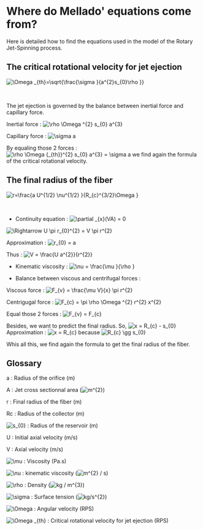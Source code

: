 # Where do Mellado' equations come from?

Here is detailed how to find the equations used in the model of the Rotary Jet-Spinning process.

## The critical rotational velocity for jet ejection

<img src="https://latex.codecogs.com/gif.latex?\Omega&space;_{th}=\sqrt{\frac{\sigma&space;}{a^{2}s_{0}\rho&space;}}" title="\Omega _{th}=\sqrt{\frac{\sigma }{a^{2}s_{0}\rho }}" />


&nbsp;


The jet ejection is governed by the balance between inertial force and capillary force.

Inertial force : <img src="https://latex.codecogs.com/gif.latex?\rho&space;\Omega&space;^{2}&space;s_{0}&space;a^{3}" title="\rho \Omega ^{2} s_{0} a^{3}" />

Capillary force : <img src="https://latex.codecogs.com/gif.latex?\sigma&space;a" title="\sigma a" />

By equaling those 2 forces : <img src="https://latex.codecogs.com/gif.latex?\rho&space;\Omega&space;{_{th}}^{2}&space;s_{0}&space;a^{3}&space;=&space;\sigma&space;a" title="\rho \Omega {_{th}}^{2} s_{0} a^{3} = \sigma a" />
we find again the formula of the critical rotational velocity.


## The final radius of the fiber

<img src="https://latex.codecogs.com/gif.latex?r=\frac{a&space;U^{1/2}&space;\nu^{1/2}&space;}{R_{c}^{3/2}\Omega&space;}" title="r=\frac{a U^{1/2} \nu^{1/2} }{R_{c}^{3/2}\Omega }" />


&nbsp;


- Continuity equation : <img src="https://latex.codecogs.com/gif.latex?\partial&space;_{x}(VA)&space;=&space;0" title="\partial _{x}(VA) = 0" />

<img src="https://latex.codecogs.com/gif.latex?\Rightarrow&space;U&space;\pi&space;r_{0}^{2}&space;=&space;V&space;\pi&space;r^{2}" title="\Rightarrow U \pi r_{0}^{2} = V \pi r^{2}" />

Approximation : <img src="https://latex.codecogs.com/gif.latex?r_{0}&space;=&space;a" title="r_{0} = a" />

Thus : <img src="https://latex.codecogs.com/gif.latex?V&space;=&space;\frac{U&space;a^{2}}{r^{2}}" title="V = \frac{U a^{2}}{r^{2}}" />


- Kinematic viscosity : <img src="https://latex.codecogs.com/gif.latex?\nu&space;=&space;\frac{\mu&space;}{\rho&space;}" title="\nu = \frac{\mu }{\rho }" />

- Balance between viscous and centrifugal forces :

Viscous force : <img src="https://latex.codecogs.com/gif.latex?F_{v}&space;=&space;\frac{\mu&space;V}{x}&space;\pi&space;r^{2}" title="F_{v} = \frac{\mu V}{x} \pi r^{2}" />

Centrigugal force : <img src="https://latex.codecogs.com/gif.latex?F_{c}&space;=&space;\pi&space;\rho&space;\Omega&space;^{2}&space;r^{2}&space;x^{2}" title="F_{c} = \pi \rho \Omega ^{2} r^{2} x^{2}" />

Equal those 2 forces : <img src="https://latex.codecogs.com/gif.latex?F_{v}&space;=&space;F_{c}" title="F_{v} = F_{c}" />

Besides, we want to predict the final radius. So, <img src="https://latex.codecogs.com/gif.latex?x&space;=&space;R_{c}&space;-&space;s_{0}" title="x = R_{c} - s_{0}" />
Approximation : <img src="https://latex.codecogs.com/gif.latex?x&space;=&space;R_{c}" title="x = R_{c}" /> because <img src="https://latex.codecogs.com/gif.latex?R_{c}&space;\gg&space;s_{0}" title="R_{c} \gg s_{0}" />

Whis all this, we find again the formula to get the final radius of the fiber.


## Glossary

a : Radius of the orifice (m)

A : Jet cross sectionnal area (<img src="https://latex.codecogs.com/gif.latex?m^{2}" title="m^{2}" />) 

r : Final radius of the fiber (m)

Rc : Radius of the collector (m)

<img src="https://latex.codecogs.com/gif.latex?s_{0}" title="s_{0}" /> : Radius of the reservoir (m)

U : Initial axial velocity (m/s)

V : Axial velocity (m/s)

<img src="https://latex.codecogs.com/gif.latex?\mu" title="\mu" /> : Viscosity (Pa.s)

<img src="https://latex.codecogs.com/gif.latex?\nu" title="\nu" /> : kinematic viscosity (<img src="https://latex.codecogs.com/gif.latex?m^{2}&space;/&space;s" title="m^{2} / s" />)

<img src="https://latex.codecogs.com/gif.latex?\rho" title="\rho" /> : Density (<img src="https://latex.codecogs.com/gif.latex?kg&space;/&space;m^{3}" title="kg / m^{3}" />)

<img src="https://latex.codecogs.com/gif.latex?\sigma" title="\sigma" /> : Surface tension (<img src="https://latex.codecogs.com/gif.latex?kg/s^{2}" title="kg/s^{2}" />)

<img src="https://latex.codecogs.com/gif.latex?\Omega" title="\Omega" /> : Angular velocity (RPS)

<img src="https://latex.codecogs.com/gif.latex?\Omega&space;_{th}" title="\Omega _{th}" /> : Critical rotational velocity for jet ejection (RPS)
